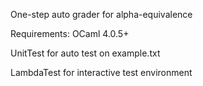 One-step auto grader for alpha-equivalence

Requirements: OCaml 4.0.5+

UnitTest for auto test on example.txt

LambdaTest for interactive test environment
